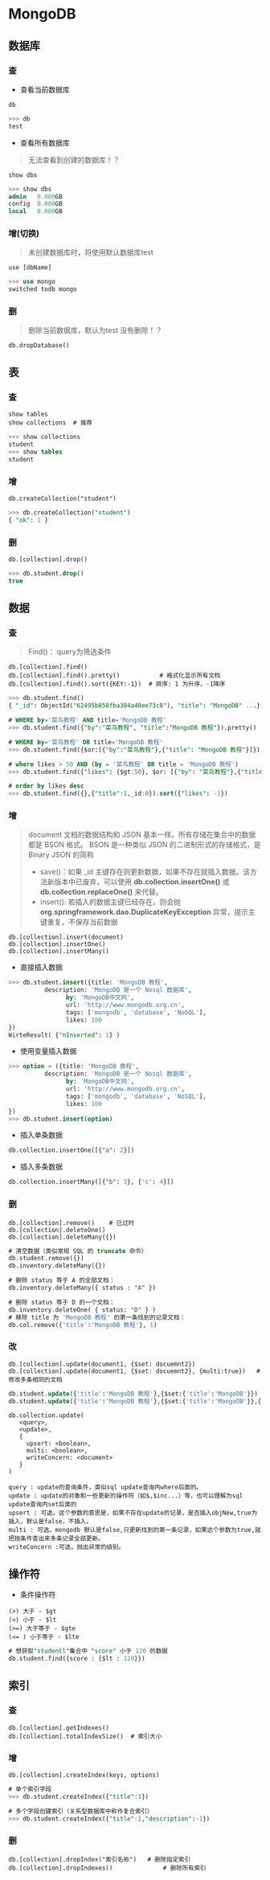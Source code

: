 # MongoDB



## 数据库

### 查

- 查看当前数据库
```
db
```

```sql
>>> db
test
```


- 查看所有数据库
> 无法查看到创建的数据库！？
```
show dbs
```

```sql
>>> show dbs
admin   0.000GB
config  0.000GB
local   0.000GB
```



### 增(切换)
> 未创建数据库时，将使用默认数据库test
```
use [dbName]
```

```sql
>>> use mongo
switched todb mongo
```

### 删
> 删除当前数据库，默认为test
> 没有删除！？
```
db.dropDatabase()
```





## 表


### 查

```
show tables 
show collections  # 推荐
```
```sql
>>> show collections
student
>>> show tables
student
```

### 增

```
db.createCollection("student")
```

```sql
>>> db.createCollection("student")
{ "ok": 1 }
```

### 删

```
db.[collection].drop()
```
```sql
>>> db.student.drop()
true
```



## 数据
### 查

> Find(<query>)： query为筛选条件

```
db.[collection].find()
db.[collection].find().pretty() 		  # 格式化显示所有文档
db.[collection].find().sort({KEY:-1})  # 排序: 1 为升序，-1降序
```
```sql
>>> db.student.find()
{ "_id": ObjectId("62495b858fba384a40ee73c8"), "title": "MongoDB" ...}

# WHERE by='菜鸟教程' AND title='MongoDB 教程'
>>> db.student.find({"by":"菜鸟教程", "title":"MongoDB 教程"}).pretty()

# WHERE by='菜鸟教程' OR title='MongoDB 教程'
>>> db.student.find({$or:[{"by":"菜鸟教程"},{"title": "MongoDB 教程"}]}).pretty()

# where likes > 50 AND (by = '菜鸟教程' OR title = 'MongoDB 教程')
>>> db.student.find({"likes": {$gt:50}, $or: [{"by": "菜鸟教程"},{"title": "MongoDB 教程"}]}).pretty()

# order by likes desc
>>> db.student.find({},{"title":1,_id:0}).sort({"likes": -1}) 
```


### 增

> document 文档的数据结构和 JSON 基本一样。所有存储在集合中的数据都是 BSON 格式。
> BSON 是一种类似 JSON 的二进制形式的存储格式，是 Binary JSON 的简称
>
>  - save()：如果 _id 主键存在则更新数据，如果不存在就插入数据。该方法新版本中已废弃，可以使用 **db.collection.insertOne()** 或 **db.collection.replaceOne()** 来代替。
> - insert(): 若插入的数据主键已经存在，则会抛 **org.springframework.dao.DuplicateKeyException** 异常，提示主键重复，不保存当前数据

```
db.[collection].insert(document)
db.[collection].insertOne()
db.[collection].insertMany()
```

- 直接插入数据

```sql
>>> db.student.insert({title: 'MongoDB 教程',
	      description: 'MongoDB 是一个 Nosql 数据库',
				by: 'MongoDB中文网', 
				url: 'http://www.mongodb.org.cn', 
				tags: ['mongodb', 'database', 'NoSQL'],
				likes: 100  
})
WirteResult( {"nInserted": 1} )
```

- 使用变量插入数据
```sql
>>> option = ({title: 'MongoDB 教程',
	      description: 'MongoDB 是一个 Nosql 数据库',
				by: 'MongoDB中文网', 
				url: 'http://www.mongodb.org.cn', 
				tags: ['mongodb', 'database', 'NoSQL'],
				likes: 100  
})
>>> db.student.insert(option)
```
- 插入单条数据
```sql
db.collection.insertOne([{"a": 2}])
```

- 插入多条数据
```sql
db.collection.insertMany([{"b": 3}, {'c': 4}])
```

### 删

```
db.[collection].remove()  	# 已过时
db.[collection].deleteOne()
db.[collection].deleteMany({})
```
```sql
# 清空数据（类似常规 SQL 的 truncate 命令）
db.student.remove({})
db.inventory.deleteMany({})

# 删除 status 等于 A 的全部文档：
db.inventory.deleteMany({ status : "A" })

# 删除 status 等于 D 的一个文档：
db.inventory.deleteOne( { status: "D" } )
# 移除 title 为 'MongoDB 教程' 的第一条找到的记录文档：
db.col.remove({'title':'MongoDB 教程'}, 1)
```

### 改

```
db.[collection].update(document1, {$set: docuemnt2})
db.[collection].update(document1, {$set: docuemnt2}, {multi:true})   # 修改多条相同的文档
```



```sql
db.student.update({'title':'MongoDB 教程'},{$set:{'title':'MongoDB'}})
db.student.update({'title':'MongoDB 教程'},{$set:{'title':'MongoDB'}},{multi:true})
```



```
db.collection.update(
   <query>,
   <update>,
   {
     upsert: <boolean>,
     multi: <boolean>,
     writeConcern: <document>
   }
)
```



```
query : update的查询条件，类似sql update查询内where后面的。
update : update的对象和一些更新的操作符（如$,$inc...）等，也可以理解为sql update查询内set后面的
upsert : 可选，这个参数的意思是，如果不存在update的记录，是否插入objNew,true为插入，默认是false，不插入。
multi : 可选，mongodb 默认是false,只更新找到的第一条记录，如果这个参数为true,就把按条件查出来多条记录全部更新。
writeConcern :可选，抛出异常的级别。
```


## 操作符
- 条件操作符
```
(>) 大于 - $gt
(<) 小于 - $lt
(>=) 大于等于 - $gte
(<= ) 小于等于 - $lte
```
```sql
# 想获取"studentl"集合中 "score" 小于 120 的数据
db.student.find({score : {$lt : 120}})
```



## 索引
### 查
```
db.[collection].getIndexes()
db.[collection].totalIndexSize()  # 索引大小
```

### 增
```
db.[collection].createIndex(keys, options)
```

```sql
# 单个索引字段
>>> db.student.createIndex({"title":1})

# 多个字段创建索引（关系型数据库中称作复合索引）
>>> db.student.createIndex({"title":1,"description":-1})
```

### 删

```
db.[collection].dropIndex("索引名称")	# 删除指定索引
db.[collection].dropIndexes()			   # 删除所有索引
```

